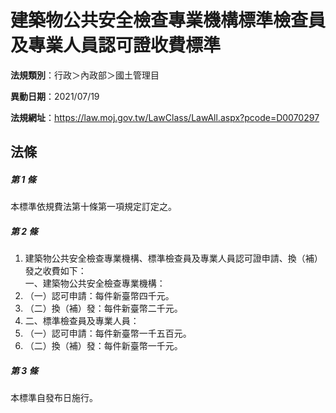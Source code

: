 # 建築物公共安全檢查專業機構標準檢查員及專業人員認可證收費標準

**法規類別**：行政＞內政部＞國土管理目

**異動日期**：2021/07/19  

**法規網址**：https://law.moj.gov.tw/LawClass/LawAll.aspx?pcode=D0070297





## 法條
##### 第 1 條
本標準依規費法第十條第一項規定訂定之。

##### 第 2 條
1. 建築物公共安全檢查專業機構、標準檢查員及專業人員認可證申請、換（補）發之收費如下：  
一、建築物公共安全檢查專業機構：
1. （一）認可申請：每件新臺幣四千元。
1. （二）換（補）發：每件新臺幣二千元。
1. 二、標準檢查員及專業人員：
1. （一）認可申請：每件新臺幣一千五百元。
1. （二）換（補）發：每件新臺幣一千元。

##### 第 3 條
本標準自發布日施行。


